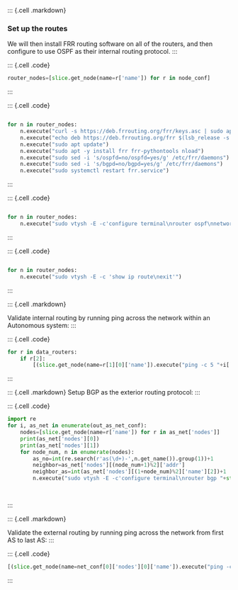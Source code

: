 ::: {.cell .markdown}
### Set up the routes

We will then install FRR routing software on all of the routers, and then configure to use OSPF as their internal routing protocol.
:::


::: {.cell .code}
```python
router_nodes=[slice.get_node(name=r['name']) for r in node_conf]

```
:::

::: {.cell .code}
```python

for n in router_nodes:
    n.execute("curl -s https://deb.frrouting.org/frr/keys.asc | sudo apt-key add -")
    n.execute("echo deb https://deb.frrouting.org/frr $(lsb_release -s -c) frr-stable | sudo tee -a /etc/apt/sources.list.d/frr.list")
    n.execute("sudo apt update")
    n.execute("sudo apt -y install frr frr-pythontools nload")
    n.execute("sudo sed -i 's/ospfd=no/ospfd=yes/g' /etc/frr/daemons")
    n.execute("sudo sed -i 's/bgpd=no/bgpd=yes/g' /etc/frr/daemons")
    n.execute("sudo systemctl restart frr.service")    
```
:::


::: {.cell .code}
```python

for n in router_nodes:
    n.execute("sudo vtysh -E -c'configure terminal\nrouter ospf\nnetwork 10."+n.get_name()[2]+".0.0/16 area 0.0.0.0\n exit\n exit\n exit'  ")    
```
:::



::: {.cell .code}
```python

for n in router_nodes:
    n.execute("sudo vtysh -E -c 'show ip route\nexit'")   
```
:::

::: {.cell .markdown}

Validate internal routing by running ping across the network within an Autonomous system:
:::



::: {.cell .code}
```python
for r in data_routers:
    if r[2]:
        [(slice.get_node(name=r[1][0]['name']).execute("ping -c 5 "+i['addr'] +" | grep rtt")) for i in r[2][-1]['nodes']]
```
:::

::: {.cell .markdown}
Setup BGP as the exterior routing protocol:
:::

::: {.cell .code}
```python
import re
for i, as_net in enumerate(out_as_net_conf):
    nodes=[slice.get_node(name=r['name']) for r in as_net['nodes']]
    print(as_net['nodes'][0])
    print(as_net['nodes'][1])
    for node_num, n in enumerate(nodes):
        as_no=int(re.search(r'as(\d+)-',n.get_name()).group(1))+1
        neighbor=as_net['nodes'][(node_num+1)%2]['addr']
        neighbor_as=int(as_net['nodes'][(1+node_num)%2]['name'][2])+1
        n.execute("sudo vtysh -E -c'configure terminal\nrouter bgp "+str(as_no)+ "00\nno bgp ebgp-requires-policy\nno bgp network import-check\nneighbor "+ neighbor + " remote-as " + str(neighbor_as) +"00\nredistribute ospf \nredistribute connected \nexit\nrouter ospf \nredistribute bgp \nredistribute connected \nexit\n exit'  ")  
 
        
```
:::


::: {.cell .markdown}

Validate the external routing by running ping across the network from first AS to last AS:
:::

::: {.cell .code}
```python
[(slice.get_node(name=net_conf[0]['nodes'][0]['name']).execute("ping -c 5 "+i['addr'])) for i in as_net_conf[-1]['nodes']]
```
:::
